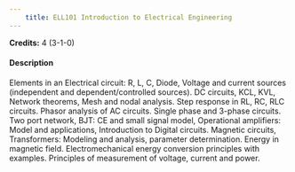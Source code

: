 ```yaml
---
    title: ELL101 Introduction to Electrical Engineering
---
```

**Credits:** 4 (3-1-0)



#### Description 
Elements in an Electrical circuit: R, L, C, Diode, Voltage and current sources (independent and dependent/controlled sources). DC circuits, KCL, KVL, Network theorems, Mesh and nodal analysis. Step response in RL, RC, RLC circuits. Phasor analysis of AC circuits. Single phase and 3-phase circuits. Two port network, BJT: CE and small signal model, Operational amplifiers: Model and applications, Introduction to Digital circuits. Magnetic circuits, Transformers: Modeling and analysis, parameter determination. Energy in magnetic field. Electromechanical energy conversion principles with examples. Principles of measurement of voltage, current and power.